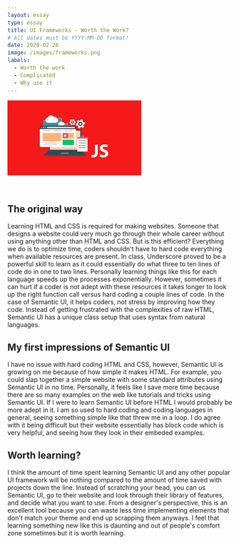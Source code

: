 ```yaml
---
layout: essay
type: essay
title: UI Frameworks - Worth the Work?
# All dates must be YYYY-MM-DD format!
date: 2020-02-26
image: /images/frameworks.png
labels:
  - Worth the work
  - Complicated
  - Why use it
---
```


<img class="ui medium left floated rounded image" src="/images/frameworks.png">
<p>&nbsp;</p>

## The original way
Learning HTML and CSS is required for making websites. Someone that designs a website could very much go through their whole career without using anything other than HTML and CSS. But is this efficient? Everything we do is to optimize time, coders shouldn't have to hard code everything when available resources are present. In class, Underscore proved to be a powerful skill to learn as it could essentially do what three to ten lines of code do in one to two lines. Personally learning things like this for each language speeds up the processes exponentially. However, sometimes it can hurt if a coder is not adept with these resources it takes longer to look up the right function call versus hard coding a couple lines of code. In the case of Semantic UI, it helps coders, not stress by improving how they code. Instead of getting frustrated with the complexities of raw HTML, Semantic UI has a unique class setup that uses syntax from natural languages. 

## My first impressions of Semantic UI
I have no issue with hard coding HTML and CSS, however, Semantic UI is growing on me because of how simple it makes HTML. For example, you could slap together a simple website with some standard attributes using Semantic UI in no time. Personally, it feels like I save more time because there are so many examples on the web like tutorials and tricks using Semantic UI. If I were to learn Semantic UI before HTML I would probably be more adept in it. I am so used to hard coding and coding languages in general, seeing something simple like that threw me in a loop. I do agree with it being difficult but their website essentially has block code which is very helpful, and seeing how they look in their embeded examples. 

## Worth learning?
I think the amount of time spent learning Semantic UI and any other popular UI framework will be nothing compared to the amount of time saved with projects down the line. Instead of scratching your head, you can us Semantic UI, go to their website and look through their library of features, and decide what you want to use. From a designer's perspective, this is an excellent tool because you can waste less time implementing elements that don't match your theme and end up scrapping them anyways. I feel that learning something new like this is daunting and out of people's comfort zone sometimes but it is worth learning. 

